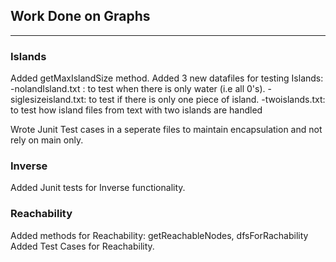 ## Work Done on Graphs
---
### Islands
Added getMaxIslandSize method.
Added 3 new datafiles for testing Islands:
    -nolandIsland.txt : to test when there is only water (i.e all 0's).
    -siglesizeisland.txt: to test if there is only one piece of island.
    -twoislands.txt: to test how island files from text with two islands are handled

Wrote Junit Test cases in a seperate files to maintain encapsulation and not rely on main only.

### Inverse
Added Junit tests for Inverse functionality.

### Reachability
Added methods for Reachability: getReachableNodes, dfsForRachability
Added Test Cases for Reachability.
